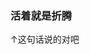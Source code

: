 ### 活着就是折腾

↑这句话说的对吧

<script src='//w.segmentfault.com/card/1030000002803182.js?w=0&3rd=1&bg=0&bd=DDDDDD&cl=333333&btn=009a61&noBtn=0'></script>
